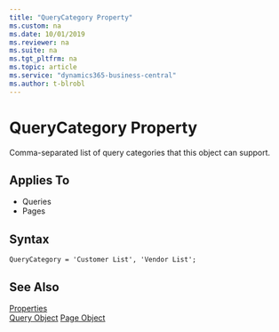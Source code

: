```yaml
---
title: "QueryCategory Property"
ms.custom: na
ms.date: 10/01/2019
ms.reviewer: na
ms.suite: na
ms.tgt_pltfrm: na
ms.topic: article
ms.service: "dynamics365-business-central"
ms.author: t-blrobl
---
```

 
# QueryCategory Property
Comma-separated list of query categories that this object can support.

## Applies To  
- Queries
- Pages

## Syntax
```
QueryCategory = 'Customer List', 'Vendor List';
```

## See Also  
 [Properties](devenv-properties.md)   
 [Query Object](../devenv-query-object.md)
 [Page Object](../devenv-page-object.md)

